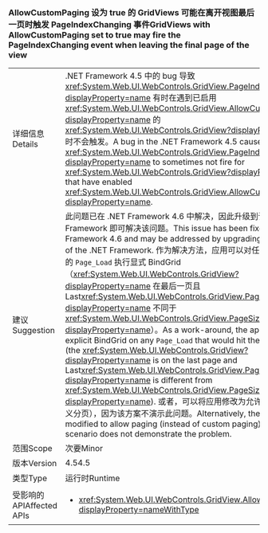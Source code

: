 ### <a name="gridviews-with-allowcustompaging-set-to-true-may-fire-the-pageindexchanging-event-when-leaving-the-final-page-of-the-view"></a><span data-ttu-id="18f19-101">AllowCustomPaging 设为 true 的 GridViews 可能在离开视图最后一页时触发 PageIndexChanging 事件</span><span class="sxs-lookup"><span data-stu-id="18f19-101">GridViews with AllowCustomPaging set to true may fire the PageIndexChanging event when leaving the final page of the view</span></span>

|   |   |
|---|---|
|<span data-ttu-id="18f19-102">详细信息</span><span class="sxs-lookup"><span data-stu-id="18f19-102">Details</span></span>|<span data-ttu-id="18f19-103">.NET Framework 4.5 中的 bug 导致 <xref:System.Web.UI.WebControls.GridView.PageIndexChanging?displayProperty=name> 有时在遇到已启用 <xref:System.Web.UI.WebControls.GridView.AllowCustomPaging?displayProperty=name> 的 <xref:System.Web.UI.WebControls.GridView?displayProperty=name> 时不会触发。</span><span class="sxs-lookup"><span data-stu-id="18f19-103">A bug in the .NET Framework 4.5 causes <xref:System.Web.UI.WebControls.GridView.PageIndexChanging?displayProperty=name> to sometimes not fire for <xref:System.Web.UI.WebControls.GridView?displayProperty=name>s that have enabled <xref:System.Web.UI.WebControls.GridView.AllowCustomPaging?displayProperty=name>.</span></span>|
|<span data-ttu-id="18f19-104">建议</span><span class="sxs-lookup"><span data-stu-id="18f19-104">Suggestion</span></span>|<span data-ttu-id="18f19-105">此问题已在 .NET Framework 4.6 中解决，因此升级到该版本的 .NET Framework 即可解决该问题。</span><span class="sxs-lookup"><span data-stu-id="18f19-105">This issue has been fixed in the .NET Framework 4.6 and may be addressed by upgrading to that version of the .NET Framework.</span></span> <span data-ttu-id="18f19-106">作为解决方法，应用可以对任何满足以下条件的 <code>Page_Load</code> 执行显式 BindGrid（<xref:System.Web.UI.WebControls.GridView?displayProperty=name> 在最后一页且 Last<xref:System.Web.UI.WebControls.GridView.PageSize?displayProperty=name> 不同于 <xref:System.Web.UI.WebControls.GridView.PageSize?displayProperty=name>）。</span><span class="sxs-lookup"><span data-stu-id="18f19-106">As a work-around, the app can do an explicit BindGrid on any <code>Page_Load</code> that would hit these conditions (the <xref:System.Web.UI.WebControls.GridView?displayProperty=name> is on the last page and Last<xref:System.Web.UI.WebControls.GridView.PageSize?displayProperty=name> is different from <xref:System.Web.UI.WebControls.GridView.PageSize?displayProperty=name>).</span></span> <span data-ttu-id="18f19-107">或者，可以将应用修改为允许分页（不是自定义分页），因为该方案不演示此问题。</span><span class="sxs-lookup"><span data-stu-id="18f19-107">Alternatively, the app can be modified to allow paging (instead of custom paging), as that scenario does not demonstrate the problem.</span></span>|
|<span data-ttu-id="18f19-108">范围</span><span class="sxs-lookup"><span data-stu-id="18f19-108">Scope</span></span>|<span data-ttu-id="18f19-109">次要</span><span class="sxs-lookup"><span data-stu-id="18f19-109">Minor</span></span>|
|<span data-ttu-id="18f19-110">版本</span><span class="sxs-lookup"><span data-stu-id="18f19-110">Version</span></span>|<span data-ttu-id="18f19-111">4.5</span><span class="sxs-lookup"><span data-stu-id="18f19-111">4.5</span></span>|
|<span data-ttu-id="18f19-112">类型</span><span class="sxs-lookup"><span data-stu-id="18f19-112">Type</span></span>|<span data-ttu-id="18f19-113">运行时</span><span class="sxs-lookup"><span data-stu-id="18f19-113">Runtime</span></span>|
|<span data-ttu-id="18f19-114">受影响的 API</span><span class="sxs-lookup"><span data-stu-id="18f19-114">Affected APIs</span></span>|<ul><li><xref:System.Web.UI.WebControls.GridView.AllowCustomPaging?displayProperty=nameWithType></li></ul>|

